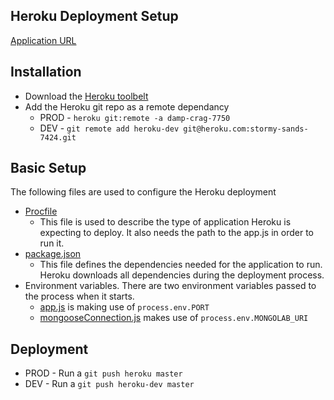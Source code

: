 Heroku Deployment Setup
-----

[Application URL](http://damp-crag-7750.herokuapp.com/)

Installation
-----

* Download the [Heroku toolbelt](https://toolbelt.heroku.com/) 
* Add the Heroku git repo as a remote dependancy
  * PROD - `heroku git:remote -a damp-crag-7750`
  * DEV - `git remote add heroku-dev git@heroku.com:stormy-sands-7424.git`


Basic Setup
-----

The following files are used to configure the Heroku deployment

* [Procfile](https://github.com/piguy79/GalCon/blob/master/Procfile)
  * This file is used to describe the type of application Heroku is expecting to deploy. It also needs the path to the app.js in order to run it.
* [package.json](https://github.com/piguy79/GalCon/blob/master/package.json)
	* This file defines the dependencies needed for the application to run. Heroku downloads all dependencies during the deployment process.
* Environment variables. There are two environment variables passed to the process when it starts.
	* [app.js](https://github.com/piguy79/GalCon/blob/master/GalCon-Server/app.js) is making use of `process.env.PORT`
	* [mongooseConnection.js](https://github.com/piguy79/GalCon/blob/master/GalCon-Server/modules/model/mongooseConnection.js) makes use of `process.env.MONGOLAB_URI`


Deployment
-----

* PROD - Run a `git push heroku master`
* DEV - Run a `git push heroku-dev master`

